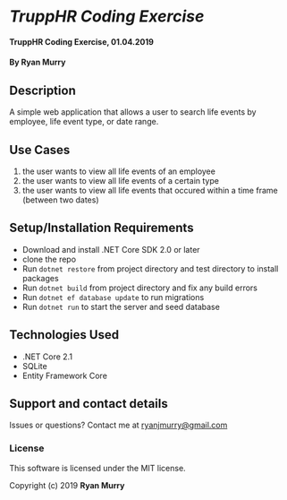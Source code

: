 # _TruppHR Coding Exercise_

#### TruppHR Coding Exercise, 01.04.2019

#### By **Ryan Murry**

## Description

A simple web application that allows a user to search life events by employee, life event type, or date range.

## Use Cases
1. the user wants to view all life events of an employee
2. the user wants to view all life events of a certain type
3. the user wants to view all life events that occured within a time frame (between two dates)

## Setup/Installation Requirements
* Download and install .NET Core SDK 2.0 or later
* clone the repo
* Run `dotnet restore` from project directory and test directory to install packages
* Run `dotnet build` from project directory and fix any build errors
* Run `dotnet ef database update` to run migrations
* Run `dotnet run` to start the server and seed database

## Technologies Used

* .NET Core 2.1
* SQLite
* Entity Framework Core

## Support and contact details

Issues or questions? Contact me at ryanjmurry@gmail.com

### License

This software is licensed under the MIT license.

Copyright (c) 2019 **Ryan Murry**